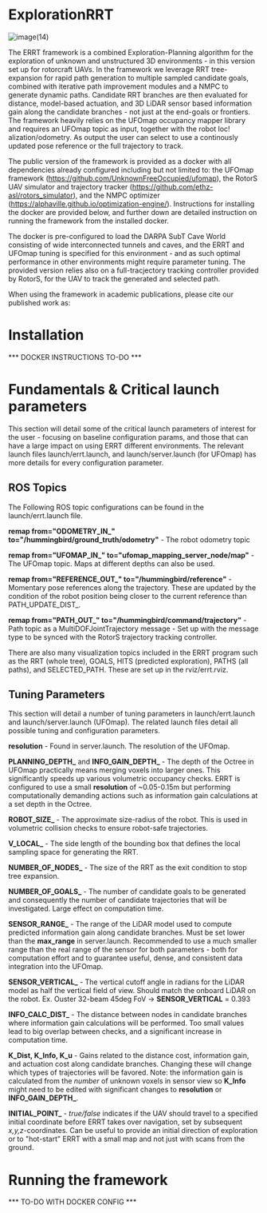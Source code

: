 # ExplorationRRT
![image(14)](https://github.com/LTU-RAI/ExplorationRRT/assets/49238097/98865471-765b-4a34-9b82-17dca53e53b4)

The ERRT framework is a combined Exploration-Planning algorithm for the exploration of unknown and unstructured 3D environments - in this version set up for rotorcraft UAVs. In the framework we leverage RRT tree-expansion for rapid path generation to multiple sampled candidate goals, combined with iterative path improvement modules and a NMPC to generate dynamic paths. Candidate RRT branches are then evaluated for distance, model-based actuation, and 3D LiDAR sensor based information gain along the candidate branches - not just at the end-goals or frontiers. The framework heavily relies on the UFOmap occupancy mapper library and requires an UFOmap topic as input, together with the robot loc!
alization/odometry. As output the user can select to use a continously updated pose reference or the full trajectory to track.  

The public version of the framework is provided as a docker with all dependencies already configured including but not limited to: the UFOmap framework (https://github.com/UnknownFreeOccupied/ufomap), the RotorS UAV simulator and trajectory tracker (https://github.com/ethz-asl/rotors_simulator), and the NMPC optimizer (https://alphaville.github.io/optimization-engine/). Instructions for installing the docker are provided below, and further down are detailed instruction on running the framework from the installed docker. 

The docker is pre-configured to load the DARPA SubT Cave World consisting of wide interconnected tunnels and caves, and the ERRT and UFOmap tuning is specified for this environment - and as such optimal performance in other environments might require parameter tuning. The provided version relies also on a full-tracjectory tracking controller provided by RotorS, for the UAV to track the generated and selected path. 

When using the framework in academic publications, please cite our published work as: 


# Installation 

*** DOCKER INSTRUCTIONS TO-DO ***

# Fundamentals & Critical launch parameters
This section will detail some of the critical launch parameters of interest for the user - focusing on baseline configuration params, and those that can have a large impact on using ERRT different environments. The relevant launch files launch/errt.launch, and launch/server.launch (for UFOmap) has more details for every configuration parameter. 

## ROS Topics

The Following ROS topic configurations can be found in the launch/errt.launch file. 

**remap from="ODOMETRY_IN_" to="/hummingbird/ground_truth/odometry"** - The robot odometry topic 

**remap from="UFOMAP_IN_" to="ufomap_mapping_server_node/map"** - The UFOmap topic. Maps at different depths can also be used.

**remap from="REFERENCE_OUT_" to="/hummingbird/reference"** - Momentary pose references along the trajectory. These are updated by the condition of the robot position being closer to the current reference than PATH_UPDATE_DIST_. 

**remap from="PATH_OUT_" to="/hummingbird/command/trajectory"** - Path topic as a MultiDOFJointTrajectory message - Set up with the message type to be synced with the RotorS trajectory tracking controller.

There are also many visualization topics included in the ERRT program such as the RRT (whole tree), GOALS, HITS (predicted exploration), PATHS (all paths), and SELECTED_PATH. These are set up in the rviz/errt.rviz.

## Tuning Parameters

This section will detail a number of tuning parameters in launch/errt.launch and launch/server.launch (UFOmap). The related launch files detail all possible tuning and configuration parameters. 

**resolution** - Found in server.launch. The resolution of the UFOmap. 

**PLANNING_DEPTH_** and **INFO_GAIN_DEPTH_** - The depth of the Octree in UFOmap practically means merging voxels into larger ones. This significantly speeds up various volumetric occupancy checks. ERRT is configured to use a small **resolution** of ~0.05-0.15m but performing computationally demanding actions such as information gain calculations at a set depth in the Octree. 

**ROBOT_SIZE_** - The approximate size-radius of the robot. This is used in volumetric collision checks to ensure robot-safe trajectories.  

**V_LOCAL_** - The side length of the bounding box that defines the local sampling space for generating the RRT.

**NUMBER_OF_NODES_** - The size of the RRT as the exit condition to stop tree expansion. 

**NUMBER_OF_GOALS_** - The number of candidate goals to be generated and consequently the number of candidate trajectories that will be investigated. Large effect on computation time. 

**SENSOR_RANGE_** - The range of the LiDAR model used to compute predicted information gain along candidate branches. Must be set lower than the **max_range** in server.launch. Recommended to use a much smaller range than the real range of the sensor for both parameters - both for computation effort and to guarantee useful, dense, and consistent data integration into the UFOmap. 

**SENSOR_VERTICAL_** - The vertical cutoff angle in radians for the LiDAR model as half the vertical field of view. Should match the onboard LiDAR on the robot. Ex. Ouster 32-beam 45deg FoV -> **SENSOR_VERTICAL** = 0.393

**INFO_CALC_DIST_** - The distance between nodes in candidate branches where information gain calculations will be performed. Too small values lead to big overlap between checks, and a significant increase in computation time. 

**K_Dist, K_Info, K_u** - Gains related to the distance cost, information gain, and actuation cost along candidate branches. Changing these will change which types of trajectories will be favored. Note: the information gain is calculated from the *number* of unknown voxels in sensor view so **K_Info** might need to be edited with significant changes to **resolution** or **INFO_GAIN_DEPTH_**. 

**INITIAL_POINT_** - *true/false* indicates if the UAV should travel to a specified initial coordinate before ERRT takes over navigation, set by subsequent *x,y,z*-coordinates. Can be useful to provide an initial direction of exploration or to "hot-start" ERRT with a small map and not just with scans from the ground. 

# Running the framework

*** TO-DO WITH DOCKER CONFIG ***
```
